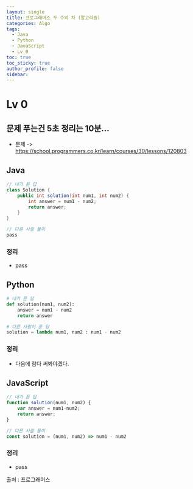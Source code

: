 ```yaml
---
layout: single
title: 프로그래머스 두 수의 차 (알고리즘)
categories: Algo
tags:
  - Java
  - Python
  - JavaScript
  - Lv_0
toc: true
toc_sticky: true
author_profile: false
sidebar:
---
```

# Lv 0

## 문제 푸는건 5초 정리는 10분...

- 문제 -> https://school.programmers.co.kr/learn/courses/30/lessons/120803

## Java

```java
// 내가 푼 답
class Solution {
    public int solution(int num1, int num2) {
        int answer = num1 - num2;
        return answer;
    }
}

// 다른 사람 풀이 
pass

```
### 정리
- pass


## Python
```python
# 내가 푼 답
def solution(num1, num2):
    answer = num1 - num2
    return answer

# 다른 사람이 푼 답
solution = lambda num1, num2 : num1 - num2
```
### 정리
- 다음에 람다 써봐야겠다.
## JavaScript

```javascript
// 내가 푼 답
function solution(num1, num2) {
    var answer = num1-num2;
    return answer;
}

// 다른 사람 풀이
const solution = (num1, num2) => num1 - num2
```
### 정리
-  pass


출처 : 프로그래머스
